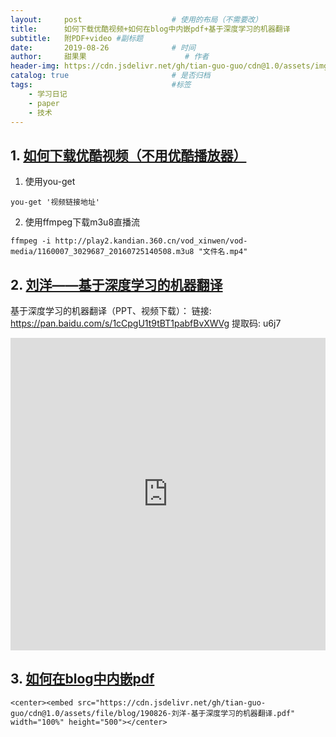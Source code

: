 ```yaml
---
layout:     post                    # 使用的布局（不需要改）
title:      如何下载优酷视频+如何在blog中内嵌pdf+基于深度学习的机器翻译               # 标题 
subtitle:   附PDF+video #副标题
date:       2019-08-26              # 时间
author:     甜果果                      # 作者
header-img: https://cdn.jsdelivr.net/gh/tian-guo-guo/cdn@1.0/assets/img/post-bg-2015.jpg    #这篇文章标题背景图片
catalog: true                       # 是否归档
tags:                               #标签
    - 学习日记
    - paper
    - 技术
---
```


## 1. [如何下载优酷视频（不用优酷播放器）](https://www.zhihu.com/question/48914419)
1. 使用you-get
```
you-get '视频链接地址'
```
2. 使用ffmpeg下载m3u8直播流
```
ffmpeg -i http://play2.kandian.360.cn/vod_xinwen/vod-media/1160007_3029687_20160725140508.m3u8 "文件名.mp4"
```

## 2. [刘洋——基于深度学习的机器翻译](https://cloud.tencent.com/developer/article/1106695)
基于深度学习的机器翻译（PPT、视频下载）：
链接: https://pan.baidu.com/s/1cCpgU1t9tBT1pabfBvXWVg 提取码: u6j7 

<center><embed src="https://cdn.jsdelivr.net/gh/tian-guo-guo/cdn@1.0/assets/file/blog/190826-刘洋-基于深度学习的机器翻译.pdf" width="100%" height="500"></center>

## 3. [如何在blog中内嵌pdf](https://gohom.win/2015/06/07/EmbedHtmlPDF/)
```
<center><embed src="https://cdn.jsdelivr.net/gh/tian-guo-guo/cdn@1.0/assets/file/blog/190826-刘洋-基于深度学习的机器翻译.pdf" width="100%" height="500"></center>
```